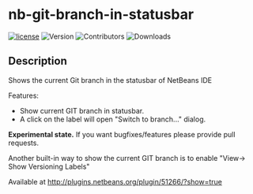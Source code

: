 # nb-git-branch-in-statusbar

[![license](https://img.shields.io/badge/License-Apache%202.0-blue.svg)](https://opensource.org/licenses/Apache-2.0) ![Version](https://img.shields.io/badge/version-1.0.4-green.svg) ![Contributors](https://img.shields.io/github/contributors/chris2011/nb-git-branch-in-statusbar.svg) ![Downloads](https://img.shields.io/github/downloads/chris2011/nb-git-branch-in-statusbar/total.svg)

## Description

Shows the current Git branch in the statusbar of NetBeans IDE


Features:
* Show current GIT branch in statusbar. 
* A click on the label will open "Switch to branch..." dialog.

**Experimental state.** If you want bugfixes/features please provide pull requests.

Another built-in way to show the current GIT branch is to enable "View-> Show Versioning Labels"

Available at http://plugins.netbeans.org/plugin/51266/?show=true

